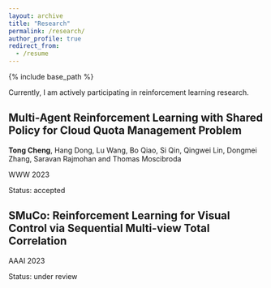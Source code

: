 ```yaml
---
layout: archive
title: "Research"
permalink: /research/
author_profile: true
redirect_from:
  - /resume
---
```


{% include base_path %}

Currently, I am actively participating in reinforcement learning research.

## Multi-Agent Reinforcement Learning with Shared Policy for Cloud Quota Management Problem
**Tong Cheng**, Hang Dong, Lu Wang, Bo Qiao, Si Qin, Qingwei Lin, Dongmei Zhang, Saravan Rajmohan and Thomas Moscibroda

WWW 2023

Status: accepted 

## SMuCo: Reinforcement Learning for Visual Control via Sequential Multi-view Total Correlation

AAAI 2023

Status: under review



